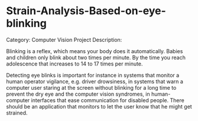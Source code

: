 # Strain-Analysis-Based-on-eye-blinking
Category: Computer Vision
Project Description:

Blinking is a reflex, which means your body does it automatically. Babies and children only blink about two times per minute. By the time you reach adolescence that increases to 14 to 17 times per minute. 

Detecting eye blinks is important for instance in systems that monitor a human operator vigilance, e.g. driver drowsiness, in systems that warn a computer user staring at the screen without blinking for a long time to prevent the dry eye and the computer vision syndromes, in human-computer interfaces that ease communication for disabled people. There should be an application that monitors to let the user know that he might get strained.
